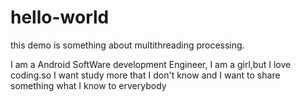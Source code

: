 # hello-world
this demo is something about multithreading processing.

I am a Android SoftWare development Engineer, I am a girl,but I love coding.so I want  study more that  I don't know and I want to share something what I know to erverybody
